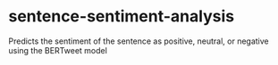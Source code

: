 # sentence-sentiment-analysis
Predicts the sentiment of the sentence as positive, neutral, or negative using the BERTweet model
